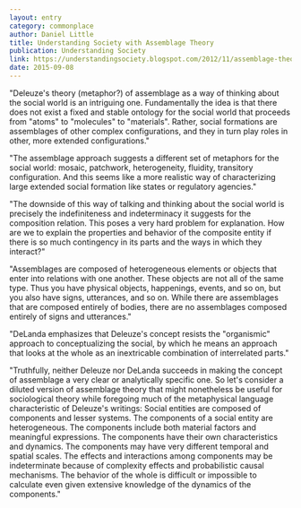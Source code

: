 ```yaml
---
layout: entry
category: commonplace
author: Daniel Little
title: Understanding Society with Assemblage Theory
publication: Understanding Society
link: https://understandingsociety.blogspot.com/2012/11/assemblage-theory.html
date: 2015-09-08
---
```


"Deleuze's theory (metaphor?) of assemblage as a way of thinking about the social world is an intriguing one. Fundamentally the idea is that there does not exist a fixed and stable ontology for the social world that proceeds from "atoms" to "molecules" to "materials". Rather, social formations are assemblages of other complex configurations, and they in turn play roles in other, more extended configurations."

"The assemblage approach suggests a different set of metaphors for the social world: mosaic, patchwork, heterogeneity, fluidity, transitory configuration. And this seems like a more realistic way of characterizing large extended social formation like states or regulatory agencies."

"The downside of this way of talking and thinking about the social world is precisely the indefiniteness and indeterminacy it suggests for the composition relation. This poses a very hard problem for explanation. How are we to explain the properties and behavior of the composite entity if there is so much contingency in its parts and the ways in which they interact?"

"Assemblages are composed of heterogeneous elements or objects that enter into relations with one another. These objects are not all of the same type. Thus you have physical objects, happenings, events, and so on, but you also have signs, utterances, and so on. While there are assemblages that are composed entirely of bodies, there are no assemblages composed entirely of signs and utterances."

"DeLanda emphasizes that Deleuze's concept resists the "organismic" approach to conceptualizing the social, by which he means an approach that looks at the whole as an inextricable combination of interrelated parts."

"Truthfully, neither Deleuze nor DeLanda succeeds in making the concept of assemblage a very clear or analytically specific one. So let's consider a diluted version of assemblage theory that might nonetheless be useful for sociological theory while foregoing much of the metaphysical language characteristic of Deleuze's writings: Social entities are composed of components and lesser systems. The components of a social entity are heterogeneous. The components include both material factors and meaningful expressions. The components have their own characteristics and dynamics. The components may have very different temporal and spatial scales. The effects and interactions among components may be indeterminate because of complexity effects and probabilistic causal mechanisms. The behavior of the whole is difficult or impossible to calculate even given extensive knowledge of the dynamics of the components."
